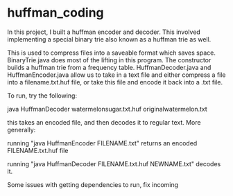 # huffman_coding

In this project, I built a huffman encoder and decoder. This involved implementing a special binary trie also known as a huffman trie as well. 

This is used to compress files into a saveable format which saves space. BinaryTrie.java does most of the lifting in this program. The constructor builds a huffman trie from a frequency table. HuffmanDecoder.java and HuffmanEncoder.java allow us to take in a text file and either compress a file into a filename.txt.huf file, or take this file and encode it back into a .txt file. 

To run, try the following:

java HuffmanDecoder watermelonsugar.txt.huf originalwatermelon.txt

this takes an encoded file, and then decodes it to regular text. More generally:

running "java HuffmanEncoder FILENAME.txt" returns an encoded FILENAME.txt.huf file

running "java HuffmanDecoder FILENAME.txt.huf NEWNAME.txt" decodes it. 

Some issues with getting dependencies to run, fix incoming

